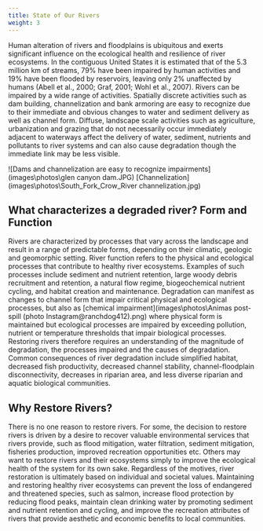 ```yaml
---
title: State of Our Rivers
weight: 3
---
```


Human alteration of rivers and floodplains is ubiquitous and exerts significant influence on the ecological health and resilience of river ecosystems. In the contiguous United States it is estimated that of the 5.3 million km of streams, 79% have been impaired by human activities and 19% have been flooded by reservoirs, leaving only 2% unaffected by humans (Abell et al., 2000; Graf, 2001; Wohl et al., 2007). Rivers can be impaired by a wide range of activities. Spatially discrete activities such as dam building, channelization and bank armoring are easy to recognize due to their immediate and obvious changes to water and sediment delivery as well as channel form. Diffuse, landscape scale activities such as agriculture, urbanization and grazing that do not necessarily occur immediately adjacent to waterways affect the delivery of water, sediment, nutrients and pollutants to river systems and can also cause degradation though the immediate link may be less visible.

![Dams and channelization are easy to recognize impairments](images\photos\glen canyon dam.JPG)<!-- the ! before the brackets means it doesn't show up, no ! means it will behave as a link.--> [Channelization](images\photos\South_Fork_Crow_River channelization.jpg)

## What characterizes a degraded river? Form and Function ##
Rivers are characterized by processes that vary across the landscape and result in a range of predictable forms, depending on their climatic, geologic and geomorphic setting. River function refers to the physical and ecological processes that contribute to healthy river ecosystems. Examples of such processes include sediment and nutrient retention, large woody debris recruitment and retention, a natural flow regime, biogeochemical nutrient cycling, and habitat creation and maintenance. Degradation can manifest as changes to channel form that impair critical physical and ecological processes, but also as [chemical impairment](images\photos\Animas post-spill (photo Instagram@ranchdog412).png) where physical form is maintained but ecological processes are impaired by exceeding pollution, nutrient or temperature thresholds that impair biological processes. Restoring rivers therefore requires an understanding of the magnitude of degradation, the processes impaired and the causes of degradation. Common consequences of river degradation include simplified habitat, decreased fish productivity, decreased channel stability, channel-floodplain disconnectivity, decreases in riparian area, and less diverse riparian and aquatic biological communities.

## Why Restore Rivers? ##
There is no one reason to restore rivers. For some, the decision to restore rivers is driven by a desire to recover valuable environmental services that rivers provide, such as flood mitigation, water filtration, sediment mitigation, fisheries production, improved recreation opportunities etc. Others may want to restore rivers and their ecosystems simply to improve the ecological health of the system for its own sake. Regardless of the motives, river restoration is ultimately based on individual and societal values.  Maintaining and restoring healthy river ecosystems can prevent the loss of endangered and threatened species, such as salmon, increase flood protection by reducing flood peaks, maintain clean drinking water by promoting sediment and nutrient retention and cycling, and improve the recreation attributes of rivers that provide aesthetic and economic benefits to local communities.
